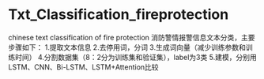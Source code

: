 # Txt_Classification_fireprotection
chinese text classification of fire protection
消防警情报警信息文本分类，主要步骤如下：
1.提取文本信息
2.去停用词，分词
3.生成词向量（减少训练参数和训练时间）
4.分割数据集（8：2分为训练集和验证集），label为3类
5.建模，分别用LSTM、CNN、Bi-LSTM、LSTM+Attention比较
